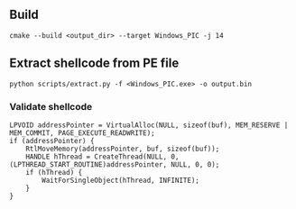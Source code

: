 ## Build
```
cmake --build <output_dir> --target Windows_PIC -j 14
```

## Extract shellcode from PE file

```
python scripts/extract.py -f <Windows_PIC.exe> -o output.bin
```

### Validate shellcode

```
LPVOID addressPointer = VirtualAlloc(NULL, sizeof(buf), MEM_RESERVE | MEM_COMMIT, PAGE_EXECUTE_READWRITE);
if (addressPointer) {
	RtlMoveMemory(addressPointer, buf, sizeof(buf));
	HANDLE hThread = CreateThread(NULL, 0, (LPTHREAD_START_ROUTINE)addressPointer, NULL, 0, 0);
	if (hThread) {
		WaitForSingleObject(hThread, INFINITE);
	}
}
```
